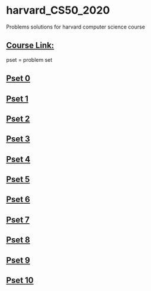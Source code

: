 # harvard_CS50_2020
Problems solutions for harvard  computer science course

## [Course Link:](https://cs50.harvard.edu/x/2020/)

pset = problem set


## [Pset 0]('https://cs50.harvard.edu/x/2021/weeks/0)

## [Pset 1]('https://cs50.harvard.edu/x/2021/weeks/1)

## [Pset 2](https://cs50.harvard.edu/x/2021/weeks/2/)

## [Pset 3](https://cs50.harvard.edu/x/2021/weeks/3/)

## [Pset 4](https://cs50.harvard.edu/x/2021/weeks/4/)

## [Pset 5](https://cs50.harvard.edu/x/2021/weeks/5/)

## [Pset 6](https://cs50.harvard.edu/x/2021/weeks/6/)

## [Pset 7](https://cs50.harvard.edu/x/2021/weeks/7/)

## [Pset 8](https://cs50.harvard.edu/x/2021/weeks/8/)

## [Pset 9](https://cs50.harvard.edu/x/2021/weeks/9/)

## [Pset 10](https://cs50.harvard.edu/x/2021/weeks/10/)
